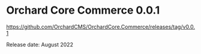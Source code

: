 # Orchard Core Commerce 0.0.1

<https://github.com/OrchardCMS/OrchardCore.Commerce/releases/tag/v0.0.1>

Release date: August 2022
